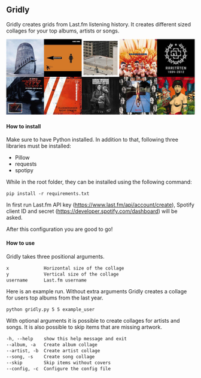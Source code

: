 ## Gridly
Gridly creates grids from Last.fm listening history. It creates different sized collages for your top albums, artists or songs.

![alt text](./examples/Album.jpeg)

#### How to install
Make sure to have Python installed. In addition to that, following three libraries must be installed:

- Pillow
- requests
- spotipy

While in the root folder, they can be installed using the following command:

    pip install -r requirements.txt

In first run Last.fm API key (https://www.last.fm/api/account/create), Spotify client ID and secret (https://developer.spotify.com/dashboard) will be asked.
 
After this configuration you are good to go!

#### How to use
Gridly takes three positional arguments.

    x             Horizontal size of the collage
    y             Vertical size of the collage
    username      Last.fm username

Here is an example run. Without extra arguments Gridly creates a collage for users top albums from the last year.

    python gridly.py 5 5 example_user

With optional arguments it is possible to create collages for artists and songs. It is also possible to skip items that are missing artwork.

    -h, --help    show this help message and exit
    --album, -a   Create album collage
    --artist, -b  Create artist collage
    --song, -s    Create song collage
    --skip        Skip items without covers
    --config, -c  Configure the config file

